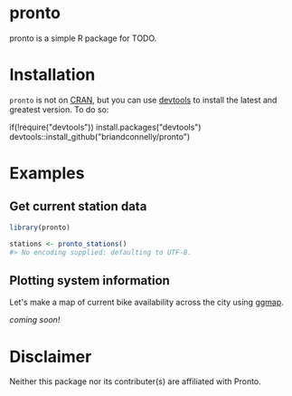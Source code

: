 <!-- README.md is generated from README.Rmd. Please edit that file -->
pronto
======

pronto is a simple R package for TODO.

Installation
============

`pronto` is not on [CRAN](http://cran.r-project.org/), but you can use
[devtools](http://cran.r-project.org/web/packages/devtools/index.html) to
install the latest and greatest version. To do so:

if(!require("devtools")) install.packages("devtools")
devtools::install\_github("briandconnelly/pronto")

Examples
========

Get current station data
------------------------

``` r
library(pronto)

stations <- pronto_stations()
#> No encoding supplied: defaulting to UTF-8.
```

Plotting system information
---------------------------

Let's make a map of current bike availability across the city using [ggmap](https://github.com/dkahle/ggmap).

*coming soon!*

Disclaimer
==========

Neither this package nor its contributer(s) are affiliated with Pronto.
